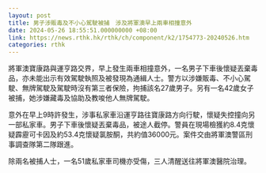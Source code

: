 ```yaml
---
layout: post
title: 男子涉販毒及不小心駕駛被捕　涉及將軍澳早上兩車相撞意外
date: 2024-05-26 18:55:51.000000000 +08:00
link: https://news.rthk.hk/rthk/ch/component/k2/1754773-20240526.htm
categories: rthk
---
```


將軍澳寶康路與運亨路交界，早上發生兩車相撞意外，一名男子下車後懷疑丟棄毒品，亦未能出示有效駕駛執照及被發現為通緝人士。警方以涉嫌販毒、不小心駕駛、無牌駕駛及駕駛時沒有第三者保險，拘捕該名27歲男子。另有一名42歲女子被捕，她涉嫌藏毒及協助及教唆他人無牌駕駛。

意外在早上9時許發生，涉事私家車沿運亨路往寶康路方向行駛，懷疑失控撞向另一部私家車。男子下車後懷疑丟棄毒品，被途人截停。警員在現場檢獲約8.4克懷疑霹靂可卡因及約53.4克懷疑氯胺酮，共約值36000元。案件交由將軍澳警區刑事調查隊第二隊跟進。

除兩名被捕人士，一名51歲私家車司機亦受傷，三人清醒送往將軍澳醫院治理。
